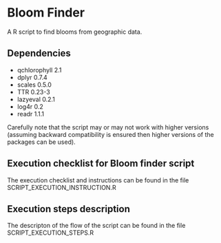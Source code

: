 # Bloom Finder

A R script to find blooms from geographic data.

## Dependencies
- qchlorophyll  2.1
- dplyr         0.7.4
- scales        0.5.0
- TTR           0.23-3
- lazyeval      0.2.1
- log4r         0.2
- readr         1.1.1

Carefully note that the script may or may not work with higher versions (assuming backward compatibility is ensured then higher versions of the packages can be used).

## Execution checklist for Bloom finder script
The execution checklist and instructions can be found in the file SCRIPT_EXECUTION_INSTRUCTION.R

## Execution steps description
The descripton of the flow of the script can be found in the file SCRIPT_EXECUTION_STEPS.R
